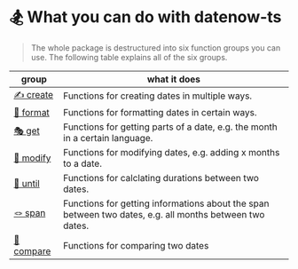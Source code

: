 # 🏂 What you can do with datenow-ts

> The whole package is destructured into six function groups you can use.
> The following table explains all of the six groups.

| group                            | what it does                                                                                            |
|----------------------------------|---------------------------------------------------------------------------------------------------------|
| [✍️ create](/functions/create)   | Functions for creating dates in multiple ways.                                                          |
| [🤲 format](/functions/format)   | Functions for formatting dates in certain ways.                                                         |
| [🎭 get](/functions/get)         | Functions for getting parts of a date, e.g. the month in a certain language.                            |
| [🎰 modify](/functions/modify)   | Functions for modifying dates, e.g. adding x months to a date.                                          |
| [👵 until](/functions/until)     | Functions for calclating durations between two dates.                                                   |
| [🪢 span](/functions/span)       | Functions for getting informations about the span between two dates, e.g. all months between two dates. |
| [👯 compare](/functions/compare) | Functions for comparing two dates                                                                       |
